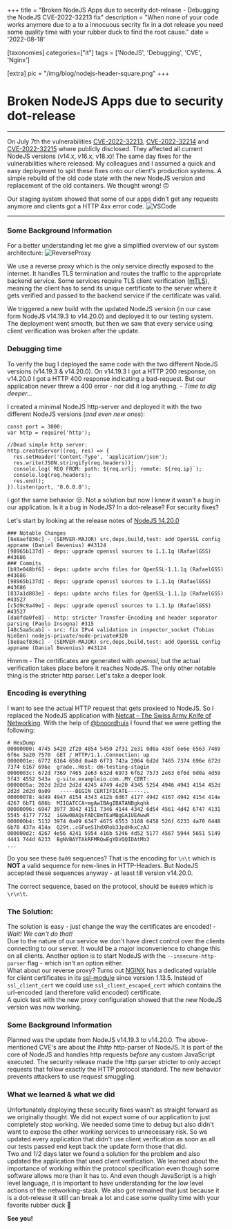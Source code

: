 +++
title = "Broken NodeJS Apps due to secerity dot-release - Debugging the NodeJS CVE-2022-32213 fix"
description = "When none of your code works anymore due to a to a innocuous secrity fix in a dot release you need some quality time with your rubber duck to find the root cause."
date = '2022-08-18'

[taxonomies]
categories=["it"]
tags = ['NodeJS', 'Debugging', 'CVE', 'Nginx']

[extra]
pic = "/img/blog/nodejs-header-square.png"
+++

# Broken NodeJS Apps due to security dot-release
---
On July 7th the vulnerabilities [CVE-2022-32213](https://www.cve.org/CVERecord?id=CVE-2022-32213), [CVE-2022-32214](https://www.cve.org/CVERecord?id=CVE-2022-32214) and [CVE-2022-32215](https://www.cve.org/CVERecord?id=CVE-2022-32215) where publicly disclosed. They affected all current NodeJS versions (v14.x, v16.x, v18.x)! The same day fixes for the vulnerabilities where released. My colleagues and I assumed a quick and easy deployment to spit these fixes onto our client's production systems. A simple rebuild of the old code state with the new NodeJS version and replacement of the old containers. We thought wrong! 🙃

Our staging system showed that some of our apps didn't get any requests anymore and clients got a HTTP 4xx error code.
![VSCode](/img/blog/nodejs-header.png)


---
### Some Background Information
For a better understanding let me give a simplified overview of our system architecture:
![ReverseProxy](https://upload.wikimedia.org/wikipedia/commons/thumb/6/67/Reverse_proxy_h2g2bob.svg/1200px-Reverse_proxy_h2g2bob.svg.png)

We use a reverse proxy which is the only service directly exposed to the internet. It handles TLS termination and routes the traffic to the appropriate backend service. Some services require TLS client verification ([mTLS](https://www.cloudflare.com/learning/access-management/what-is-mutual-tls/)), meaning the client has to send its unique certificate to the server where it gets verified and passed to the backend service if the certificate was valid.

We triggered a new build with the updated NodeJS version (in our case form NodeJS v14.19.3 to v14.20.0) and deployed it to our testing system. The deployment went smooth, but then we saw that every service using client verification was broken after the update.

### Debugging time
To verify the bug I deployed the same code with the two different NodeJS versions (v14.19.3 & v14.20.0). On v14.19.3 I got a HTTP 200 response, on v14.20.0 I got a HTTP 400 response indicating a bad-request. But our application never threw a 400 error - nor did it log anything. - *Time to dig deeper...*

I created a minimal NodeJS http-server and deployed it with the two different NodeJS versions (*and even new ones*):
```JavaScript,linenos
const port = 3000;
var http = require('http');

//Dead simple http server:
http.createServer((req, res) => {
  res.setHeader('Content-Type', 'application/json');
  res.write(JSON.stringify(req.headers));
  console.log(`REQ FROM: path: ${req.url}; remote: ${req.ip}`);
  console.log(req.headers);
  res.end();
}).listen(port, '0.0.0.0');
```

I got the same behavior 😒. Not a solution but now I knew it wasn't a bug in our application. Is it a bug in NodeJS? In a dot-release? For security fixes?

Let's start by looking at the release notes of [NodeJS 14.20.0](https://github.com/nodejs/node/blob/main/doc/changelogs/CHANGELOG_V14.md)

```markdown,linenos
### Notable Changes
[8e8aef836c] - (SEMVER-MAJOR) src,deps,build,test: add OpenSSL config appname (Daniel Bevenius) #43124
[98965b137d] - deps: upgrade openssl sources to 1.1.1q (RafaelGSS) #43686
### Commits
[b93e048bf6] - deps: update archs files for OpenSSL-1.1.1q (RafaelGSS) #43686
[98965b137d] - deps: upgrade openssl sources to 1.1.1q (RafaelGSS) #43686
[837a1d803e] - deps: update archs files for OpenSSL-1.1.1p (RafaelGSS) #43527
[c5d9c9a49e] - deps: upgrade openssl sources to 1.1.1p (RafaelGSS) #43527
[da0fda0fe8] - http: stricter Transfer-Encoding and header separator parsing (Paolo Insogna) #315
[48c5aa5cab] - src: fix IPv4 validation in inspector_socket (Tobias Nießen) nodejs-private/node-private#320
[8e8aef836c] - (SEMVER-MAJOR) src,deps,build,test: add OpenSSL config appname (Daniel Bevenius) #43124
```

Hmmm - The certificates are generated with *openssl*, but the actual verification takes place before it reaches NodeJS. The only other notable thing is the stricter http parser. Let's take a deeper look.

### Encoding is everything
I want to see the actual HTTP request that gets proxieed to NodeJS. So I replaced the NodeJS application with [Netcat – The Swiss Army Knife of Networking](https://en.wikipedia.org/wiki/Netcat).
With the help of [@bnoordhuis](https://github.com/bnoordhuis) I found that we were getting the following:
```,linenos
# HexDump
00000000: 4745 5420 2f20 4854 5450 2f31 2e31 0d0a 436f 6e6e 6563 7469 6f6e 3a20 7570  GET / HTTP/1.1..Connection: up
0000001e: 6772 6164 650d 0a48 6f73 743a 2064 6d2d 7465 7374 696e 672d 7374 6167 696e  grade..Host: dm-testing-stagin
0000003c: 672d 7369 7465 2e63 632d 6973 6f62 7573 2e63 6f6d 0d0a 4d59 5f43 4552 543a  g-site.exampleio.com..MY_CERT:
0000005a: 202d 2d2d 2d2d 4245 4749 4e20 4345 5254 4946 4943 4154 452d 2d2d 2d2d 0a09   -----BEGIN CERTIFICATE-----..
00000078: 4d49 4947 4154 4343 412b 6d67 4177 4942 4167 4942 4154 414e 4267 6b71 686b  MIIGATCCA+mgAwIBAgIBATANBgkqhk
00000096: 6947 3977 3042 4151 7346 4144 4342 6d54 4561 4d42 6747 4131 5545 4177 7752  iG9w0BAQsFADCBmTEaMBgGA1UEAwwR
000000b4: 5132 3974 0a09 6347 4675 6553 3168 6458 526f 6233 4a70 6448 6b78 437a 414a  Q29t..cGFueS1hdXRob3JpdHkxCzAJ
000000d2: 4267 4e56 4241 5954 416b 5246 4d52 5177 4567 5944 5651 5149 4441 744d 6233  BgNVBAYTAkRFMRQwEgYDVQQIDAtMb3
...
```

Do you see these `0a09` sequences? That is the encoding for `\n\t` which is **NOT** a valid sequence for new-lines in HTTP-Headers. But NodeJS accepted these sequences anyway - at least till version v14.20.0.

The correct sequence, based on the protocol, should be `0a0d09` which is `\r\n\t`.

### The Solution:
The solution is easy - just change the way the certificates are encoded! - *Wait! We can't do that!*  
Due to the nature of our service we don't have direct control over the clients connecting to our server. It would be a major inconvenience to change this on all clients. Another option is to start NodeJS with the `--insecure-http-parser` flag - which isn't an option either.   
What about our reverse proxy? Turns out [NGINX](https://www.nginx.com/) has a dedicated variable for client certificates in its [ssl-module](https://nginx.org/en/docs/http/ngx_http_ssl_module.html) since version 1.13.5. Instead of `ssl_client_cert` we could use `ssl_client_escaped_cert` which contains the url-encoded (and therefore valid encoded) certificate.  
A quick test with the new proxy configuration showed that the new NodeJS version was now working. 


### Some Background Information
Planned was the update from NodeJS v14.19.3 to v14.20.0. The above-mentioned CVE's are about the *llhttp* http-parser of NodeJS. It is part of the core of NodeJS and handles http requests *before* any custom JavaScript executed. The security release made the http parser stricter to only accept requests that follow exactly the HTTP protocol standard. The new behavior prevents attackers to use request smuggling.

### What we learned & what we did
Unfortunately deploying these security fixes wasn't as straight forward as we originally thought. We did not expect some of our application to just completely stop working. We needed some time to debug but also didn't want to expose the other *working* services to unnecessary risk. So we updated every application that didn't use client verification as soon as all our tests passed end kept back the update form those that did.  
Two and 1/2 days later we found a solution for the problem and also updated the application that used client verification. We learned about the importance of working within the protocol specification even though some software allows more than it has to. And even though JavaScript is a high level language, it is important to have understanding for the low level actions of the networking-stack. We also got remained that just because it is a dot-release it still can break a lot and case some quality time with your favorite rubber duck 🦆

**See you!**

